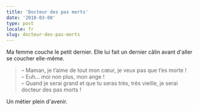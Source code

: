 ```yaml
---
title: 'Docteur des pas morts'
date: '2018-03-08'
type: post
locale: fr
slug: docteur-des-pas-morts
---
```


Ma femme couche le petit dernier. Elle lui fait un dernier câlin avant d'aller se coucher elle-même.

<!-- more -->

> – Maman, je t’aime de tout mon cœur, je veux pas que t’es morte !  
> – Euh… moi non plus, mon ange !  
> – Quand je serai grand et que tu seras très, très vieille, je serai docteur des pas morts !

Un métier plein d'avenir.
